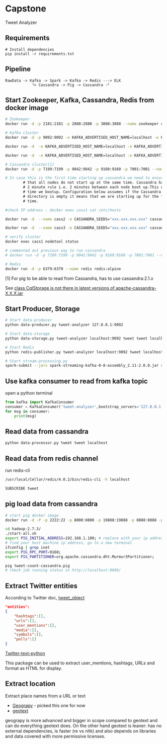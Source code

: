 # Capstone
Tweet Analyzer

## Requirements
```
# Install dependencies
pip install -r requirements.txt
```

## Pipeline
```
RawData -> Kafka -> Spark -> Kafka -> Redis ---> ELK
            ╰> Cassandra -> Pig -> Cassandra -╯
```

## Start Zookeeper, Kafka, Cassandra, Redis from docker image
```sh
# Zookeeper
docker run -d -p 2181:2181 -p 2888:2888 -p 3888:3888 --name zookeeper confluent/zookeeper

# Kafka cluster
docker run -d -p 9092:9092 -e KAFKA_ADVERTISED_HOST_NAME=localhost -e KAFKA_ADVERTISED_PORT=9092 --name kafka --link zookeeper:zookeeper confluent/kafka

docker run -d  -e KAFKA_ADVERTISED_HOST_NAME=localhost -e KAFKA_ADVERTISED_PORT=9092 --name kafka2 --link zookeeper:zookeeper confluent/kafka

docker run -d  -e KAFKA_ADVERTISED_HOST_NAME=localhost -e KAFKA_ADVERTISED_PORT=9092 --name kafka3 --link zookeeper:zookeeper confluent/kafka

# Cassandra cluster[1]
docker run -d -p 7199:7199 -p 9042:9042 -p 9160:9160 -p 7001:7001 --name cass1 cassandra:2.1.19

# In case this is the first time starting up cassandra we need to ensure
        # that all nodes do not start up at the same time. Cassandra has a
        # 2 minute rule i.e. 2 minutes between each node boot up.This only needs to happen the firt
        # time we bootup. Configuration below assumes if the Cassandra data
        # directory is empty it means that we are starting up for the first
        # time.

#check IP address : docker exec cass1 cat /etc/hosts

docker run -d  --name cass2 -e CASSANDRA_SEEDS="xxx.xxx.xxx.xxx" cassandra:2.1.19

docker run -d  --name cass3 -e CASSANDRA_SEEDS="xxx.xxx.xxx.xxx" cassandra:2.1.19

# verify cluster
docker exec cass1 nodetool status

# commented out previous way to run cassandra
# docker run -d -p 7199:7199 -p 9042:9042 -p 9160:9160 -p 7001:7001 --name cassandra cassandra:3.7

# Redis
docker run -d -p 6379:6379 --name redis redis:alpine
```

[1] For pig to be able to read from Cassandra, has to use cassandra:2.1.x

See [class CqlStorage is not there in latest versions of apache-cassandra-X.X.X.jar](https://stackoverflow.com/questions/34300458/why-the-class-cqlstorage-is-not-there-in-latest-versions-of-apache-cassandra-x-x/34300572)

## Start Producer, Storage
```sh
# Start data-producer
python data-producer.py tweet-analyzer 127.0.0.1:9092

# Start data-storage
python data-storage.py tweet-analyzer localhost:9092 tweet tweet localhost

# Start Redis
python redis-publisher.py tweet-analyzer localhost:9092 tweet localhost 6379

# Start stream-processing.py
spark-submit --jars spark-streaming-kafka-0-8-assembly_2.11-2.0.0.jar stream-processing.py tweet-analyzer tweet-compute 127.0.0.1:9092
```

## Use kafka consumer to read from kafka topic
open a python terminal
```python
from kafka import KafkaConsumer
consumer = KafkaConsumer('tweet-analyzer',bootstrap_servers='127.0.0.1:9092')
for msg in consumer:
    print(msg)
```

## Read data from cassandra
```sh
python data-processor.py tweet tweet localhost
```

## Read data from redis channel
run redis-cli
```sh
/usr/local/Cellar/redis/4.0.2/bin/redis-cli -h localhost

SUBSCRIBE tweet
```
## pig load data from cassandra
```sh
# start pig docker image
docker run -d -P -p 2222:22 -p 8000:8000 -p 19888:19888 -p 8088:8088 -p 50070:50070 -v /path_to_capstone/capstone:/src --name pig daijyc/week2_1

cd hadoop-2.7.3/
./start-all.sh
export PIG_INITIAL_ADDRESS=192.168.1.100; # replace with your ip address
# find your host machine ip address, go to a new terminal
ifconfig | grep inet
export PIG_RPC_PORT=9160;
export PIG_PARTITIONER=org.apache.cassandra.dht.Murmur3Partitioner;

pig tweet-count-cassandra.pig
# check job running status in http://localhost:8088/
```
## Extract Twitter entities
According to Twitter doc, [tweet_object](https://developer.twitter.com/en/docs/tweets/data-dictionary/overview/tweet-object)

```json
"entities":
{
    "hashtags":[],
    "urls":[],
    "user_mentions":[],
    "media":[],
    "symbols":[],
    "polls":[]
}
```

[Twitter-text-python](https://github.com/edburnett/twitter-text-python)

This package can be used to extract user_mentions, hashtags, URLs and format as HTML for display.

## Extract location
Extract place names from a URL or text

- [Geograpy](https://github.com/ushahidi/geograpy) - picked this one for now
- [geotext](https://github.com/elyase/geotext)

geograpy is more advanced and bigger in scope compared to geotext and can do everything geotext does. On the other hand geotext is leaner: has no external dependencies, is faster (re vs nltk) and also depends on libraries and data covered with more permissive licenses.
